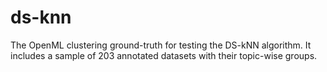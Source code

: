 # ds-knn
The OpenML clustering ground-truth for testing the DS-kNN algorithm. It includes a sample of 203 annotated datasets with their topic-wise groups.
